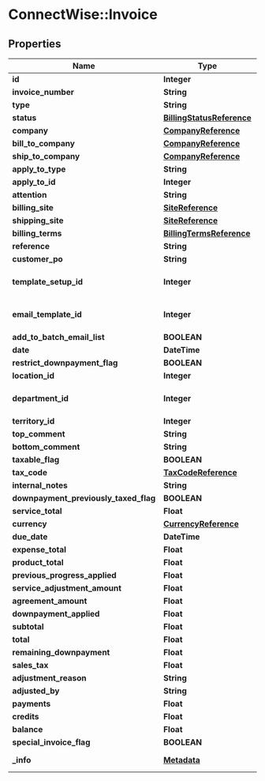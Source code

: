 # ConnectWise::Invoice

## Properties
Name | Type | Description | Notes
------------ | ------------- | ------------- | -------------
**id** | **Integer** |  | [optional] 
**invoice_number** | **String** |  | [optional] 
**type** | **String** |  | 
**status** | [**BillingStatusReference**](BillingStatusReference.md) |  | [optional] 
**company** | [**CompanyReference**](CompanyReference.md) |  | 
**bill_to_company** | [**CompanyReference**](CompanyReference.md) |  | [optional] 
**ship_to_company** | [**CompanyReference**](CompanyReference.md) |  | [optional] 
**apply_to_type** | **String** |  | [optional] 
**apply_to_id** | **Integer** |  | [optional] 
**attention** | **String** |  | [optional] 
**billing_site** | [**SiteReference**](SiteReference.md) |  | [optional] 
**shipping_site** | [**SiteReference**](SiteReference.md) |  | [optional] 
**billing_terms** | [**BillingTermsReference**](BillingTermsReference.md) |  | [optional] 
**reference** | **String** |  | [optional] 
**customer_po** | **String** |  | [optional] 
**template_setup_id** | **Integer** | Can be obtained via InvoiceTemplate report | [optional] 
**email_template_id** | **Integer** | Can be obtained via InvoiceEmailTemplate report | [optional] 
**add_to_batch_email_list** | **BOOLEAN** |  | [optional] 
**date** | **DateTime** |  | [optional] 
**restrict_downpayment_flag** | **BOOLEAN** |  | [optional] 
**location_id** | **Integer** |  | [optional] 
**department_id** | **Integer** | departmentId is only required for special invoices | [optional] 
**territory_id** | **Integer** |  | [optional] 
**top_comment** | **String** |  | [optional] 
**bottom_comment** | **String** |  | [optional] 
**taxable_flag** | **BOOLEAN** |  | [optional] 
**tax_code** | [**TaxCodeReference**](TaxCodeReference.md) |  | [optional] 
**internal_notes** | **String** |  | [optional] 
**downpayment_previously_taxed_flag** | **BOOLEAN** |  | [optional] 
**service_total** | **Float** |  | [optional] 
**currency** | [**CurrencyReference**](CurrencyReference.md) |  | [optional] 
**due_date** | **DateTime** |  | [optional] 
**expense_total** | **Float** |  | [optional] 
**product_total** | **Float** |  | [optional] 
**previous_progress_applied** | **Float** |  | [optional] 
**service_adjustment_amount** | **Float** |  | [optional] 
**agreement_amount** | **Float** |  | [optional] 
**downpayment_applied** | **Float** |  | [optional] 
**subtotal** | **Float** |  | [optional] 
**total** | **Float** |  | [optional] 
**remaining_downpayment** | **Float** |  | [optional] 
**sales_tax** | **Float** |  | [optional] 
**adjustment_reason** | **String** |  | [optional] 
**adjusted_by** | **String** |  | [optional] 
**payments** | **Float** |  | [optional] 
**credits** | **Float** |  | [optional] 
**balance** | **Float** |  | [optional] 
**special_invoice_flag** | **BOOLEAN** |  | [optional] 
**_info** | [**Metadata**](Metadata.md) | Metadata of the entity | [optional] 


